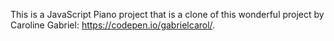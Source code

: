 This is a JavaScript Piano project that is a clone of this wonderful project by Caroline Gabriel: https://codepen.io/gabrielcarol/.